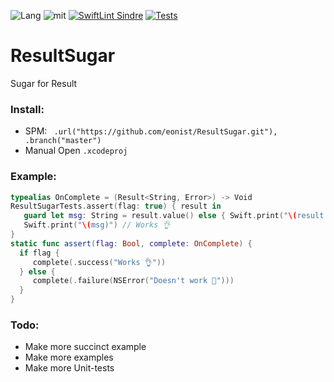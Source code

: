 ![Lang](https://img.shields.io/badge/Language-Swift-orange.svg)
![mit](https://img.shields.io/badge/License-MIT-brightgreen.svg)
[![SwiftLint Sindre](https://img.shields.io/badge/SwiftLint-Sindre-hotpink.svg)](https://github.com/sindresorhus/swiftlint-sindre)
[![Tests](https://github.com/eonist/ResultSugar/actions/workflows/Tests.yml/badge.svg)](https://github.com/eonist/ResultSugar/actions/workflows/Tests.yml)

# ResultSugar
Sugar for Result

### Install:
- SPM: ` .url("https://github.com/eonist/ResultSugar.git"), .branch("master")`
- Manual Open `.xcodeproj`

### Example:
```swift
typealias OnComplete = (Result<String, Error>) -> Void
ResultSugarTests.assert(flag: true) { result in
   guard let msg: String = result.value() else { Swift.print("\(result.errorStr)"); return }
   Swift.print("\(msg)") // Works 👌
}
static func assert(flag: Bool, complete: OnComplete) {
  if flag {
     complete(.success("Works 👌"))
  } else {
     complete(.failure(NSError("Doesn't work 🚫")))
  }
}
```

### Todo:
- Make more succinct example
- Make more examples
- Make more Unit-tests
